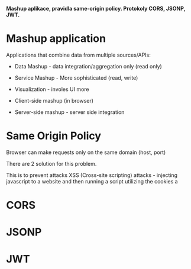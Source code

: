 **Mashup aplikace, pravidla same-origin policy. Protokoly CORS, JSONP, JWT.**

# Mashup application
Applications that combine data from multiple sources/APIs:
- Data Mashup - data integration/aggregation only (read only)
- Service Mashup - More sophisticated (read, write)
- Visualization - involes UI more

- Client-side mashup (in browser)
- Server-side mashup - server side integration

# Same Origin Policy
Browser can make requests only on the same domain (host, port)

There are 2 solution for this problem.

This is to prevent attacks XSS (Cross-site scripting) attacks - injecting javascript to a website and then running a script utilizing the cookies a
# CORS
# JSONP
# JWT
